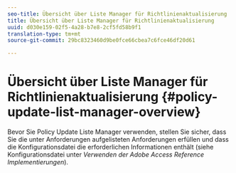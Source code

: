 ```yaml
---
seo-title: Übersicht über Liste Manager für Richtlinienaktualisierung
title: Übersicht über Liste Manager für Richtlinienaktualisierung
uuid: d030e159-02f5-4a28-b7e8-2cf5fd58b9f1
translation-type: tm+mt
source-git-commit: 29bc8323460d9be0fce66cbea7c6fce46df20d61

---
```



# Übersicht über Liste Manager für Richtlinienaktualisierung {#policy-update-list-manager-overview}

Bevor Sie Policy Update Liste Manager verwenden, stellen Sie sicher, dass Sie die unter Anforderungen aufgelisteten Anforderungen erfüllen und dass die Konfigurationsdatei die erforderlichen Informationen enthält (siehe Konfigurationsdatei unter *Verwenden der Adobe Access Reference Implementierungen*).

